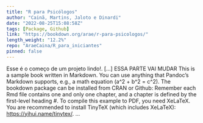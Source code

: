 ```yaml
---
title: "R para Psicólogos"
author: "Cainã, Martins, Jaloto e Dinardi"
date: "2022-08-25T15:08:58Z"
tags: [Package, Github]
link: "https://bookdown.org/arae/r-para-psicologos/"
length_weight: "12.2%"
repo: "AraeCaina/R_para_iniciantes"
pinned: false
---
```


Esse é o começo de um projeto lindo!. [...] ESSA PARTE VAI MUDAR This is a sample book written in Markdown. You can use anything that Pandoc’s Markdown supports, e.g., a math equation \(a^2 + b^2 = c^2\). The bookdown package can be installed from CRAN or Github: Remember each Rmd file contains one and only one chapter, and a chapter is defined by the first-level heading #. To compile this example to PDF, you need XeLaTeX. You are recommended to install TinyTeX (which includes XeLaTeX): https://yihui.name/tinytex/. ...
